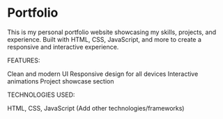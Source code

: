 # Portfolio
This is my personal portfolio website showcasing my skills, projects, and experience. Built with HTML, CSS, JavaScript, and more to create a responsive and interactive experience.

FEATURES:

Clean and modern UI
Responsive design for all devices
Interactive animations
Project showcase section

TECHNOLOGIES USED:

HTML, CSS, JavaScript
(Add other technologies/frameworks)
